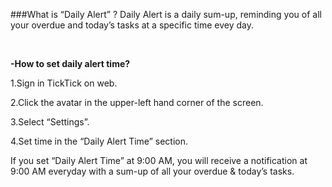 ###What is “Daily Alert” ?
Daily Alert is a daily sum-up, reminding you of all your overdue and today’s tasks at a specific time evey day.

<br />

**-How to set daily alert time?**
<br />

1.Sign in TickTick on web.

2.Click the avatar in the upper-left hand corner of the screen.

3.Select “Settings”.

4.Set time in the “Daily Alert Time” section.

If you set “Daily Alert Time” at 9:00 AM, you will receive a notification at 9:00 AM everyday with a sum-up of all your overdue & today’s tasks.
